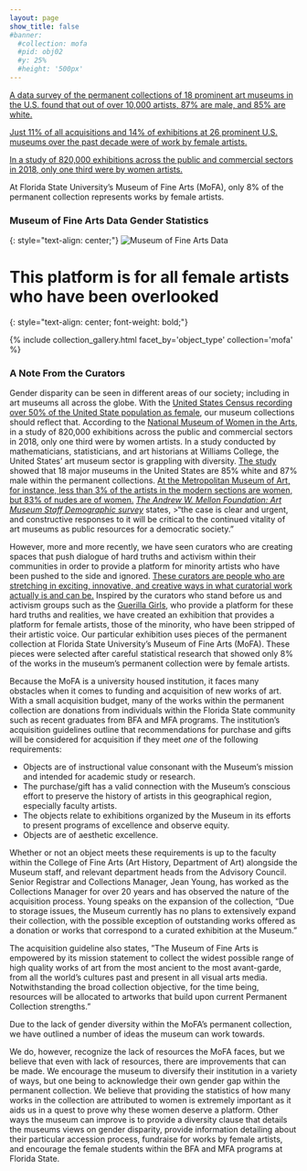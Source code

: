 ```yaml
---
layout: page
show_title: false
#banner:
  #collection: mofa
  #pid: obj02
  #y: 25%
  #height: '500px'
---
```

[A data survey of the permanent collections of 18 prominent art museums in the U.S. found that out of over 10,000 artists, 87% are male, and 85% are white.](https://doi.org/10.1371/journal.pone.0212852)

[Just 11% of all acquisitions and 14% of exhibitions at 26 prominent U.S. museums over the past decade were of work by female artists.](https://news.artnet.com/womens-place-in-the-art-world/womens-place-art-world-museums-1654714) 

[In a study of 820,000 exhibitions across the public and commercial sectors in 2018, only one third were by women artists.](http://www.theartnewspaper.com/news/gallery-representation-dwindles-for-more-established-female-artists-new-research-finds) 

At Florida State University’s Museum of Fine Arts (MoFA), only 8% of the permanent collection represents works by female artists.

### Museum of Fine Arts Data Gender Statistics
{: style="text-align: center;"}
![Museum of Fine Arts Data]({{site.baseurl}}/img/mofa_data.png 'Mofa')

# This platform is for all female artists who have been overlooked
{: style="text-align: center; font-weight: bold;"}

{% include collection_gallery.html facet_by='object_type' collection='mofa' %}

### A Note From the Curators

Gender disparity can be seen in different areas of our society; including in art museums all across the globe. With the [United States Census recording over 50% of the United State population as female](https://data.census.gov/cedsci/table?q=United%20States&table=DP05&tid=ACSDP1Y2017.DP05&lastDisplayedRow=29&vintage=2017&layer=state&cid=DP05_0001E), our museum collections should reflect that. According to the [National Museum of Women in the Arts](https://www.theartnewspaper.com/news/gallery-representation-dwindles-for-more-established-female-artists-new-research-finds), in a study of 820,000 exhibitions across the public and commercial sectors in 2018, only one third were by women artists. In a study conducted by mathematicians, statisticians, and art historians at Williams College, the United States’ art museum sector is grappling with diversity. [The study](https://www.ncbi.nlm.nih.gov/pmc/articles/PMC6426178/) showed that 18 major museums in the United States are 85% white and 87% male within the permanent collections. [At the Metropolitan Museum of Art, for instance, less than 3% of the artists in the modern sections are women, but 83% of nudes are of women.](file:///Users/Steph/Downloads/Betsch%20Cole%20Museums,%20Diversity%20and%20Social%20Value%20(1).pdf) [_The Andrew W. Mellon Foundation: Art Museum Staff Demographic survey_](file:///Users/Steph/Downloads/awmf_museum_diversity_report_aamd_7-28-15%20(1).pdf) states, >“the case is clear and urgent, and constructive responses to it will be critical to the continued vitality of art museums as public resources for a democratic society.”

However, more and more recently, we have seen curators who are creating spaces that push dialogue of hard truths and activism within their communities in order to provide a platform for minority artists who have been pushed to the side and ignored. [These curators are people who are stretching in exciting, innovative, and creative ways in what curatorial work actually is and can be.](https://www.aam-us.org/2020/01/08/curators-take-flight-four-curators-cast-a-wide-eye-on-the-shifting-landscape-for-curatorial-practice/) Inspired by the curators who stand before us and activism groups such as the [Guerilla Girls](https://www.guerrillagirls.com/), who provide a platform for these hard truths and realities, we have created an exhibition that provides a platform for female artists, those of the minority, who have been stripped of their artistic voice. Our particular exhibition uses pieces of the permanent collection at Florida State University’s Museum of Fine Arts (MoFA). These pieces were selected after careful statistical research that showed only 8% of the works in the museum’s permanent collection were by female artists.

Because the MoFA is a university housed institution, it faces many obstacles when it comes to funding and acquisition of new works of art. With a small acquisition budget, many of the works within the permanent collection are donations from individuals within the Florida State community such as recent graduates from BFA and MFA programs. The institution’s acquisition guidelines outline that recommendations for purchase and gifts will be considered for acquisition if they meet _one_ of the following requirements:
* Objects are of instructional value consonant with the Museum’s mission and intended for academic study or research.
* The purchase/gift has a valid connection with the Museum’s conscious effort to preserve the history of artists in this geographical region, especially faculty artists.
* The objects relate to exhibitions organized by the Museum in its efforts to present programs of excellence and observe equity.
* Objects are of aesthetic excellence.

Whether or not an object meets these requirements is up to the faculty within the College of Fine Arts (Art History, Department of Art) alongside the Museum staff, and relevant department heads from the Advisory Council. Senior Registrar and Collections Manager, Jean Young, has worked as the Collections Manager for over 20 years and has observed the nature of the acquisition process. Young speaks on the expansion of the collection, “Due to storage issues, the Museum currently has no plans to extensively expand their collection, with the possible exception of outstanding works offered as a donation or works that correspond to a curated exhibition at the Museum.”

The acquisition guideline also states, ”The Museum of Fine Arts is empowered by its mission statement to collect the widest possible range of high quality works of art from the most ancient to the most avant-garde, from all the world’s cultures past and present in all visual arts media. Notwithstanding the broad collection objective, for the time being, resources will be allocated to artworks that build upon current Permanent Collection strengths.”

Due to the lack of gender diversity within the MoFA’s permanent collection, we have outlined a number of ideas the museum can work towards.

We do, however, recognize the lack of resources the MoFA faces, but we believe that even with lack of resources, there are improvements that can be made. We encourage the museum to diversify their institution in a variety of ways, but one being to acknowledge their own gender gap within the permanent collection. We believe that providing the statistics of how many works in the collection are attributed to women is extremely important as it aids us in a quest to prove why these women deserve a platform. Other ways the museum can improve is to provide a diversity clause that details the museums views on gender disparity, provide information detailing about their particular accession process, fundraise for works by female artists, and encourage the female students within the BFA and MFA programs at Florida State.